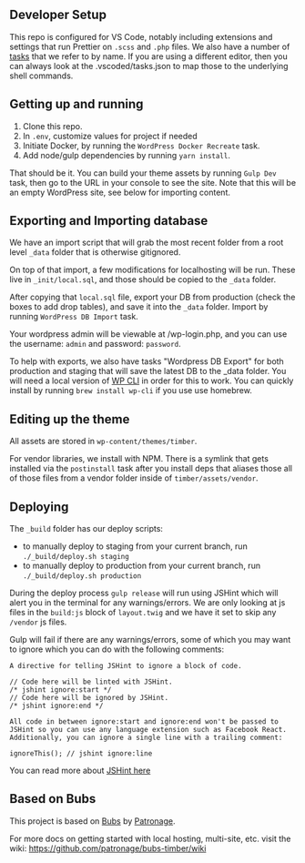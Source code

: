 ## Developer Setup

This repo is configured for VS Code, notably including extensions and settings that run Prettier on `.scss` and `.php` files. We also have a number of [tasks](https://code.visualstudio.com/docs/editor/tasks) that we refer to by name. If you are using a different editor, then you can always look at the .vscoded/tasks.json to map those to the underlying shell commands.

## Getting up and running

1. Clone this repo.
2. In `.env`, customize values for project if needed
3. Initiate Docker, by running the `WordPress Docker Recreate` task.
4. Add node/gulp dependencies by running `yarn install`.

That should be it. You can build your theme assets by running `Gulp Dev` task, then go to the URL in your console to see the site. Note that this will be an empty WordPress site, see below for importing content.

## Exporting and Importing database

We have an import script that will grab the most recent folder from a root level `_data` folder that is otherwise gitignored.

On top of that import, a few modifications for localhosting will be run. These live in `_init/local.sql`, and those should be copied to the `_data` folder.

After copying that `local.sql` file, export your DB from production (check the boxes to add drop tables), and save it into the `_data` folder. Import by running `WordPress DB Import` task.

Your wordpress admin will be viewable at /wp-login.php, and you can use the username: `admin` and password: `password`.

To help with exports, we also have tasks "Wordpress DB Export" for both production and staging that will save the latest DB to the \_data folder. You will need a local version of [WP CLI](https://wp-cli.org/) in order for this to work. You can quickly install by running `brew install wp-cli` if you use use homebrew.

## Editing up the theme

All assets are stored in `wp-content/themes/timber`.

For vendor libraries, we install with NPM. There is a symlink that gets installed via the `postinstall` task after you install deps that aliases those all of those files from a vendor folder inside of `timber/assets/vendor`.

## Deploying

The `_build` folder has our deploy scripts:

- to manually deploy to staging from your current branch, run `./_build/deploy.sh staging`
- to manually deploy to production from your current branch, run `./_build/deploy.sh production`

During the deploy process `gulp release` will run using JSHint which will alert you in the terminal for any warnings/errors. We are only looking at js files in the `build:js` block of `layout.twig` and we have it set to skip any `/vendor` js files.

Gulp will fail if there are any warnings/errors, some of which you may want to ignore which you can do with the following comments:

```
A directive for telling JSHint to ignore a block of code.

// Code here will be linted with JSHint.
/* jshint ignore:start */
// Code here will be ignored by JSHint.
/* jshint ignore:end */

All code in between ignore:start and ignore:end won't be passed to JSHint so you can use any language extension such as Facebook React. Additionally, you can ignore a single line with a trailing comment:

ignoreThis(); // jshint ignore:line
```

You can read more about [JSHint here](https://jshint.com/docs/)

## Based on Bubs

This project is based on [Bubs](https://github.com/patronage/bubs-timber/) by [Patronage](http://www.patronage.org/).

For more docs on getting started with local hosting, multi-site, etc. visit the wiki:
https://github.com/patronage/bubs-timber/wiki
